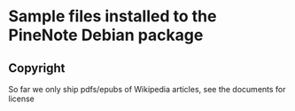 # Sample files installed to the PineNote Debian package

## Copyright

So far we only ship pdfs/epubs of Wikipedia articles, see the documents for
license
